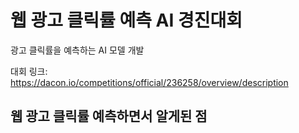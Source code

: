 # 웹 광고 클릭률 예측 AI 경진대회

광고 클릭률을 예측하는 AI 모델 개발

대회 링크: https://dacon.io/competitions/official/236258/overview/description

## 웹 광고 클릭률 예측하면서 알게된 점
